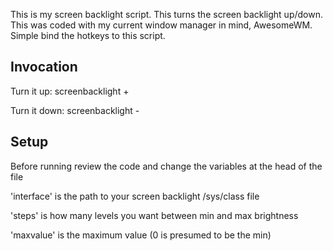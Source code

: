 This is my screen backlight script. This turns the screen backlight up/down. This was coded with my current window manager in mind, AwesomeWM. Simple bind the hotkeys to this script.

Invocation
---------------
Turn it up: screenbacklight +

Turn it down: screenbacklight -

Setup
---------------
Before running review the code and change the variables at the head of the file

'interface' is the path to your screen backlight /sys/class file

'steps' is how many levels you want between min and max brightness

'maxvalue' is the maximum value (0 is presumed to be the min)
